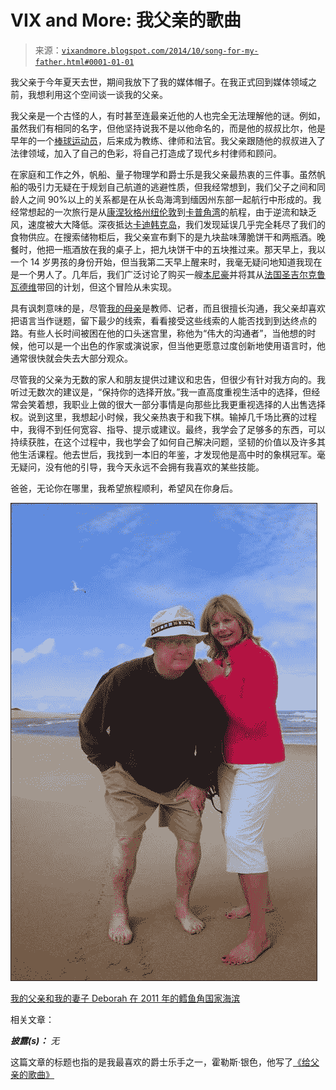 <!--yml

分类：未分类

日期：2024-05-18 16:10:21

-->

# **VIX and More: 我父亲的歌曲**

> 来源：[`vixandmore.blogspot.com/2014/10/song-for-my-father.html#0001-01-01`](http://vixandmore.blogspot.com/2014/10/song-for-my-father.html#0001-01-01)

我父亲于今年夏天去世，期间我放下了我的媒体帽子。在我正式回到媒体领域之前，我想利用这个空间谈一谈我的父亲。

我父亲是一个古怪的人，有时甚至连最亲近他的人也完全无法理解他的谜。例如，虽然我们有相同的名字，但他坚持说我不是以他命名的，而是他的叔叔比尔，他是早年的一个[棒球运动员](http://www.baseball-reference.com/minors/player.cgi?id=luby--001wil)，后来成为教练、律师和法官。我父亲跟随他的叔叔进入了法律领域，加入了自己的色彩，将自己打造成了现代乡村律师和顾问。

在家庭和工作之外，帆船、量子物理学和爵士乐是我父亲最热衷的三件事。虽然帆船的吸引力无疑在于规划自己航道的逃避性质，但我经常想到，我们父子之间和同龄人之间 90%以上的关系都是在从长岛海湾到缅因州东部一起航行中形成的。我经常想起的一次旅行是从[康涅狄格州纽伦敦](http://www.ledgelighthouse.org/images/700_Abandoned_Light.jpg)到[卡普角湾](https://blogger.googleusercontent.com/img/b/R29vZ2xl/AVvXsEiFMlUaf0eUTcwFWhNpAkbjWXsdnyIcHqTyR2rXhUJ-oRA8bePcQ5snwLesnDj4Fxovn5I6BhK8iP3z7xvwTl0tLKOKmnK-qDIITLKQzZwOdmqtMcfkHxuNFHHz-Mbq00yjdSrYFhU7QLlo/s1600/beachwalk2.JPG)的航程，由于逆流和缺乏风，速度被大大降低。深夜抵达[卡迪韩克岛](http://images.marinas.com/med_res_id/117659)，我们发现延误几乎完全耗尽了我们的食物供应。在搜索储物柜后，我父亲宣布剩下的是九块盐味薄脆饼干和两瓶酒。晚餐时，他把一瓶酒放在我的桌子上，把九块饼干中的五块推过来。那天早上，我以一个 14 岁男孩的身份开始，但当我第二天早上醒来时，我毫无疑问地知道我现在是一个男人了。几年后，我们广泛讨论了购买一艘[本尼豪](http://www.beneteauusa.com/Sailboats)并将其从[法国圣吉尔克鲁瓦德维](http://www.saintgillescroixdevie.fr/var/ptic/storage/images/media/images/vue-aerienne-de-saint-gilles-croix-de-vie/84481-1-fre-FR/Vue-aerienne-de-Saint-Gilles-Croix-de-Vie.jpg)带回的计划，但这个冒险从未实现。

具有讽刺意味的是，尽管[我的母亲](http://vixandmore.blogspot.com/2007/06/for-my-mother.html)是教师、记者，而且很擅长沟通，我父亲却喜欢把语言当作谜题，留下最少的线索，看看接受这些线索的人能否找到到达终点的路。有些人长时间被困在他的口头迷宫里，称他为“伟大的沟通者”，当他想的时候，他可以是一个出色的作家或演说家，但当他更愿意过度创新地使用语言时，他通常很快就会失去大部分观众。

尽管我的父亲为无数的家人和朋友提供过建议和忠告，但很少有针对我方向的。我听过无数次的建议是，“保持你的选择开放。”我一直高度重视生活中的选择，但经常会笑着想，我职业上做的很大一部分事情是向那些比我更重视选择的人出售选择权。说到这里，我想起小时候，我父亲热衷于和我下棋。输掉几千场比赛的过程中，我得不到任何宽容、指导、提示或建议。最终，我学会了足够多的东西，可以持续获胜，在这个过程中，我也学会了如何自己解决问题，坚韧的价值以及许多其他生活课程。他去世后，我找到一本旧的年鉴，才发现他是高中时的象棋冠军。毫无疑问，没有他的引导，我今天永远不会拥有我喜欢的某些技能。

爸爸，无论你在哪里，我希望旅程顺利，希望风在你身后。

[![DadandDeb-Chatham2011-crop_zps8a590547[1]](img/71962f3920439f6cb5f4e85d68d02264.png "DadandDeb-Chatham2011-crop_zps8a590547[1]")](http://lh4.ggpht.com/-KjssPWeTMuU/VDB2L1WgaVI/AAAAAAAAJTA/Yq-MbxUMpks/s1600-h/DadandDeb-Chatham2011-crop_zps8a590547%25255B1%25255D%25255B19%25255D.jpg)

[我的父亲和我的妻子 Deborah 在 2011 年的鳕鱼角国家海滨](http://lh4.ggpht.com/-KjssPWeTMuU/VDB2L1WgaVI/AAAAAAAAJTA/Yq-MbxUMpks/s1600-h/DadandDeb-Chatham2011-crop_zps8a590547%25255B1%25255D%25255B19%25255D.jpg)

相关文章：

***披露(s)：*** *无*

这篇文章的标题也指的是我最喜欢的爵士乐手之一，霍勒斯·银色，他写了[《给父亲的歌曲》](https://www.youtube.com/watch?v=CWeXOm49kE0&list=RDNFjmWI-d6d4)
